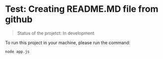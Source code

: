 # Test: Creating README.MD file from github

> Status of the projetct: In development

To run this project in your machine, please run the command:
```
node app.js
```
